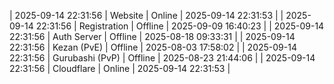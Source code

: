 | 2025-09-14 22:31:56 | Website | Online | 2025-09-14 22:31:53 |
| 2025-09-14 22:31:56 | Registration | Offline | 2025-09-09 16:40:23 |
| 2025-09-14 22:31:56 | Auth Server | Offline | 2025-08-18 09:33:31 |
| 2025-09-14 22:31:56 | Kezan (PvE) | Offline | 2025-08-03 17:58:02 |
| 2025-09-14 22:31:56 | Gurubashi (PvP) | Offline | 2025-08-23 21:44:06 |
| 2025-09-14 22:31:56 | Cloudflare | Online | 2025-09-14 22:31:53 |

